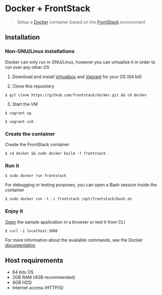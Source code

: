 # Docker + FrontStack

> Setup a [Docker][1] container based on the [FrontStack][2] environment

## Installation

### Non-GNU/Linux installations

Docker can only run in GNU/Linux, however you can virtualize it in order to run over any other OS

1. Download and install [Virtualbox][3] and [Vagrant][4] for your OS (64 bit)

2. Clone this repository
```
$ git clone https://github.com/frontstack/docker.git && cd docker
```

3. Start the VM
```
$ vagrant up
```
```
$ vagrant ssh
```

### Create the container

Create the FrontStack container
```
$ cd docker && sudo docker build -t frontstack .
```

### Run it
```
$ sudo docker run frontstack
```

For debugging or testing purposes, you can open a Bash session inside the container
```
$ sudo docker run -t -i frontstack /opt/frontstack/bash.sh
```

### Enjoy it

[Open][6] the sample application in a browser or test it from CLI
```
$ curl -i localhost:3000
```

For more information about the available commands, see the Docker [documentation][5]

## Host requirements

  * 64 bits OS
  * 2GB RAM (4GB recommended)
  * 4GB HDD
  * Internet access (HTTP/S)


[1]: http://docker.io
[2]: http://github.com/frontstack/frontstack
[3]: https://www.virtualbox.org/wiki/Downloads
[4]: http://downloads.vagrantup.com/
[5]: http://docs.docker.io/en/latest/commandline/cli/
[6]: http://localhost:3000
